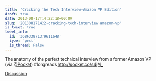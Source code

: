 ```yaml
---
title: 'Cracking the Tech Interview—Amazon VP Edition'
draft: true
date: 2013-08-17T14:22:18+00:00
slug: '201308171422-cracking-tech-interview-amazon-vp'
is_tweet: true
tweet_info:
  id: '368633871379611648'
  type: 'post'
  is_thread: False
---
```




The anatomy of the perfect technical interview from a former Amazon VP (via [@Pocket](https://x.com/Pocket)) #longreads <http://pocket.co/s4jM_>

[Discussion](https://x.com/sytelus/status/368633871379611648)
